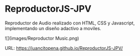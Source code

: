 # ReproductorJS-JPV
Reproductor de Audio realizado con HTML, CSS y Javascript, implementando un diseño adactivo a moviles.

![](images/Reproductor Music.png)

URL: https://juancitopena.github.io/ReproductorJS-JPV/
